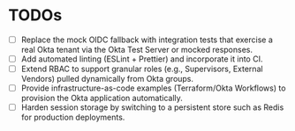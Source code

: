 # TODOs

- [ ] Replace the mock OIDC fallback with integration tests that exercise a real Okta tenant via the Okta Test Server or mocked responses.
- [ ] Add automated linting (ESLint + Prettier) and incorporate it into CI.
- [ ] Extend RBAC to support granular roles (e.g., Supervisors, External Vendors) pulled dynamically from Okta groups.
- [ ] Provide infrastructure-as-code examples (Terraform/Okta Workflows) to provision the Okta application automatically.
- [ ] Harden session storage by switching to a persistent store such as Redis for production deployments.
